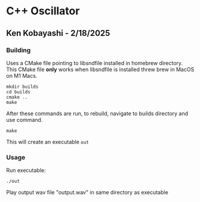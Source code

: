 # C++ Oscillator
## Ken Kobayashi - 2/18/2025

### Building
Uses a CMake file pointing to libsndfile installed in homebrew directory.  
This CMake file **only** works when libsndfile is installed threw brew in MacOS on M1 Macs.

```
mkdir builds
cd builds
cmake ..
make
```

After these commands are run, to rebuild, navigate to builds directory and use command.
```
make
```

This will create an executable ```out```

### Usage
Run executable:
```
./out
```
Play output wav file "output.wav" in same directory as executable